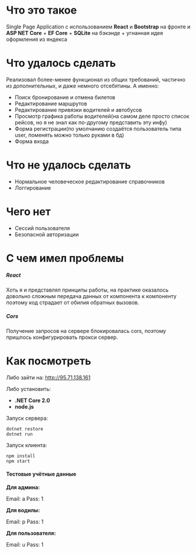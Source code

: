 
# Что это такое
Single Page Application с использованием __React__ и __Bootstrap__ на фронте и __ASP NET Core__ + __EF Core__ + __SQLite__ на бэкэнде + угнанная идея оформления из яндекса

# Что удалось сделать
Реализовал более-менее функционал из общих требований, частично из дополнительных, и даже немного отсебятины. А именно:
* Поиск бронирование и отмена билетов
* Редактирование маршрутов
* Редактирование привязки водителей и автобусов
* Просмотр графика работы водителей(на самом деле просто список рейсов, но я не знал как по-другому представить эту инфу)
* Форма регистрации(по умолчанию создаётся пользователь типа user, поменять можно только руками в бд)
* Форма входа

# Что не удалось сделать
* Нормальное человеческое редактирование справочников
* Логгирование

# Чего нет
* Сессий пользователя
* Безопасной авторизации

# С чем имел проблемы

##### React
Хоть я и представлял принципы работы, на практике оказалось довольно сложным передача данных от компонента к компоненту поэтому код страдает от обилия обратных вызовов.

##### Cors
Получение запросов на сервере блокировалась cors, поэтому пришлось конфигурировать прокси сервер.

# Как посмотреть
Либо зайти на: http://95.71.138.161

Либо установить:
* **.NET Core 2.0**
* **node.js**

Запуск сервера:
```
dotnet restore
dotnet run
```
Запуск клиента:
```
npm install
npm start
```

#### Тестовые учётные данные 
**Для админа:**

Email: a
Pass: 1

**Для водилы:**
 
Email: p
Pass: 1


**Для пользователя:**
 
Email: u
Pass: 1
